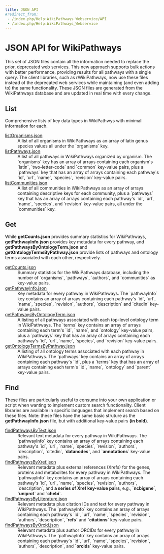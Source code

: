 ```yaml
---
title: JSON API
#redirect_from: 
 - /index.php/Help:WikiPathways_Webservice/API
 - /index.php/Help:WikiPathways_Webservice
---
```


<h1>JSON API for WikiPathways</h1>
This set of JSON files contain all the information needed to replace the prior, deprecated web services. This new approach supports bulk actions with better performance, providing results for all pathways with a single query. The client libraries, such as rWikiPathways, now use these files instead of the deprecated web services while maintaining (and even adding to) the same functionality. These JSON files are generated from the WikiPathways database and are updated in real time with every change. 

<h2>List</h2>
Comprehensive lists of key data types in WikiPathwys with minimal information for each. 
<dl>
    <dt><a href="./listOrganisms.json">listOrganisms.json</a></dt>
    <dd>A list of all organisms in WikiPathways as an array of latin genus species values all under the `organisms` key.</dd>
    <dt><a href="./listPathways.json">listPathways.json</a></dt>
    <dd>A list of all pathways in WikiPathways organized by organism. The `organisms` key has an array of arrays containing each organism's `latin`, `two-letter-code` and `common` key-value pairs, plus a `pathways` key that has an array of arrays containing each pathway's `id`, `url`, `name`, `species`, `revision` key-value pairs.</dd>
    <dt><a href="./listCommunities.json">listCommunities.json</a></dt>
    <dd>A list of all communities in WikiPathways as an array of arrays containing descriptive keys for each community, plus a `pathways` key that has an array of arrays containing each pathway's `id`, `url`, `name`, `species`, and `revision` key-value pairs, all under the `communities` key.</dd>
</dl>

<h2>Get</h2>
While <b>getCounts.json</b> provides summary statistics for WikiPathways, <b>getPathwayInfo.json</b> provides key metadata for every pathway, and <b>getPathwaysByOntologyTerm.json</b> and <b>getOntologyTermsByPathway.json</b> provide lists of pathways and ontology terms associated with each other, respectively.
<dl>
    <dt><a href="./getCounts.json">getCounts.json</a></dt>
    <dd>Summary statistics for the WikiPathways database, including the number of `organisms`, `pathways`, `authors`, and `communities` as key-value pairs.</dd>
    <dt><a href="./getPathwayInfo.json">getPathwayInfo.json</a></dt>
    <dd>Key metadata for every pathway in WikiPathways. The `pathwayInfo` key contains an array of arrays containing each pathway's `id`, `url`, `name`, `species`, `revision`, `authors`, `description` and `citedin` key-value pairs.</dd>
    <dt><a href="./getPathwaysByOntologyTerm.json">getPathwaysByOntologyTerm.json</a></dt>
    <dd>A listing of all pathways associated with each top-level ontology term in WikiPathways. The `terms` key contains an array of arrays containing each term's `id`, `name`, and `ontology` key-value pairs, plus a `pathways` key that has an array of arrays containing each pathway's `id`, `url`, `name`, `species`, and `revision` key-value pairs.</dd>
    <dt><a href="./getOntologyTermsByPathway.json">getOntologyTermsByPathway.json</a></dt>
    <dd>A listing of all ontology terms associated with each pathway in WikiPathways. The `pathways` key contains an array of arrays containing each pathway's `id`, plus a `terms` key that has an array of arrays containing each term's `id`, `name`, `ontology` and `parent` key-value pairs.</dd>
</dl>

<h2>Find</h2>
These files are particularly useful to consume into your own application or script when wanting to implement custom search functionality. Client libraries are available in specific languages that implement search based on these files. Note: these files have the same basic struture as the <b>getPathwayInfo.json</b> file, but with additional key-value pairs <b>(in bold)</b>.
<dl>
    <dt><a href="./findPathwaysByText.json">findPathwaysByText.json</a></dt>
    <dd>Relevant text metadata for every pathway in WikiPathways. The `pathwayInfo` key contains an array of arrays containing each pathway's `id`, `url`, `name`, `species`, `revision`, `authors`, `description`, `citedin`, <b>`datanodes`</b>, and <b>`annotations`</b> key-value pairs.</dd>
    <dt><a href="./findPathwaysByXref.json">findPathwaysByXref.json</a></dt>
    <dd>Relevant metadata plus external references (Xrefs) for the genes, proteins and metabolites for every pathway in WikiPathways. The `pathwayInfo` key contains an array of arrays containing each pathway's `id`, `url`, `name`, `species`, `revision`, `authors`, `description`, and <b>a series of Xref key-value pairs</b>, e.g., <b>`ncbigene`</b>, <b>`uniprot`</b> and <b>`chebi`</b>.</dd>
    <dt><a href="./findPathwaysByLiterature.json">findPathwaysByLiterature.json</a></dt>
    <dd>Relevant metadata plus citation IDs and text for every pathway in WikiPathways. The `pathwayInfo` key contains an array of arrays containing each pathway's `id`, `url`, `name`, `species`, `revision`, `authors`, `description`, <b>`refs`</b> and <b>`citations`</b> key-value pairs.</dd>
    <dt><a href="./findPathwaysByOrcid.json">findPathwaysByOrcid.json</a></dt>
    <dd>Relevant metadata plus author ORCIDs for every pathway in WikiPathways. The `pathwayInfo` key contains an array of arrays containing each pathway's `id`, `url`, `name`, `species`, `revision`, `authors`, `description`, and <b>`orcids`</b> key-value pairs.</dd>
</dl>
